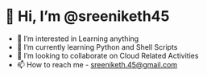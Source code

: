 # 👋 Hi, I’m @sreeniketh45
- 👀 I’m interested in Learning anything
- 🌱 I’m currently learning Python and Shell Scripts
- 💞️ I’m looking to collaborate on Cloud Related Activities
- 📫 How to reach me - sreeniketh.45@gmail.com

<!---
sreeniketh45/sreeniketh45 is a ✨ special ✨ repository because its `README.md` (this file) appears on your GitHub profile.
You can click the Preview link to take a look at your changes.
--->
